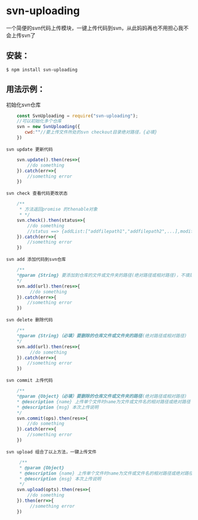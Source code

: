# svn-uploading
一个简便的svn代码上传模块，一键上传代码到svn，从此妈妈再也不用担心我不会上传svn了
## 安装：
`$ npm install svn-uploading`

## 用法示例：
初始化svn仓库
```js
    const SvnUploading = require("svn-uploading");
    //可以初始化多个仓库
    svn = new SvnUploading({
       cwd:""//要上传文件所处的svn checkout目录绝对路径，{必填}
    })
```
`svn update 更新代码`
```js
    svn.update().then(res=>{
        //do something
    }).catch(err=>{
        //something error
    })
```
`svn check 查看代码更改状态`
```js
    /**
     * 方法返回promise 的thenable对象
     * */
    svn.check().then(status=>{
        //do something
        //status ==> {addList:["addfilepath1","addfilepath2",...],modifyList:["modifypath1",modifypath2,...],deleteList:[],unknownList:[]}
    }).catch(err=>{
        //something error
    })  
```
`svn add 添加代码到svn仓库`
```js
    /**
    *@param {String} 要添加到仓库的文件或文件夹的路径(绝对路径或相对路径)，不填则默认为初始化cwd目录下的所有文件
    */
    svn.add(url).then(res=>{
         //do something
    }).catch(err=>{
        //something error
    })
```
`svn delete 删除代码`
```js
    /**
    *@param {String}（必填）要删除的仓库文件或文件夹的路径(绝对路径或相对路径) 
    */
    svn.add(url).then(res=>{
         //do something
    }).catch(err=>{
        //something error
    })
```

`svn commit 上传代码`
```js
    /**
    *@param {Object}（必填）要删除的仓库文件或文件夹的路径(绝对路径或相对路径) 
    * @description {name} 上传单个文件时name为文件或文件名的相对路径或绝对路径；若上传cwd路径下的所有文件，name传空
    * @description {msg} 本次上传说明
    */
    svn.commit(ops).then(res=>{
        //do something
    }).catch(err=>{
        //something error
    })
```

`svn upload 组合了以上方法，一键上传文件`
```js
     /**
     * @param {Object}
     * @description {name} 上传单个文件时name为文件或文件名的相对路径或绝对路径；若上传cwd路径下的所有文件，name传空
     * @description {msg} 本次上传说明
     */
    svn.upload(opts).then(res=>{
        //do something
    }).then(err=>{
         //something error
    })
```